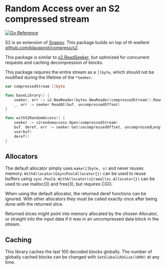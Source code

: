 # Random Access over an S2 compressed stream

[![Go Reference](https://pkg.go.dev/badge/github.com/hexon/s2randomaccess.svg)](https://pkg.go.dev/github.com/hexon/s2randomaccess)

S2 is an extension of [Snappy](https://github.com/google/snappy). This package builds on top of th exellent [github.com/klauspost/compress/s2](https://pkg.go.dev/github.com/klauspost/compress/s2).

This package is similar to [s2.ReadSeeker](https://pkg.go.dev/github.com/klauspost/compress/s2#ReadSeeker), but optimized for concurrent requests and caching decompression of blocks.

This package requires the entire stream as a `[]byte`, which should not be modified during the lifetime of the `*Seeker`.

```go
var compressedStream []byte

func baseLibrary() {
	seeker, err := s2.NewReader(bytes.NewReader(compressedStream)).ReadSeeker(true, nil)
	_, err := seeker.ReadAt(buf, uncompressedOffset)
}

func withS2RandomAccess() {
	seeker := s2randomaccess.Open(compressedStream)
	buf, deref, err := seeker.Get(uncompressedOffset, uncompressedLength)
	use(buf)
	deref()
}
```

## Allocators

The default allocator simply uses `make([]byte, n)` and never reuses memory. `WithAllocator(&SyncPoolAllocator{})` can be used to reuse buffers using `sync.Pool`s. `WithAllocator(s2ramalloc.Allocator{})` can be used to use malloc(3) and free(3), but requires CGO.

When using the default allocator, the returned deref functions can be ignored. With other allocators they must be called exactly once after being done with the returned slice.

Returned slices might point into memory allocated by the chosen Allocator, or straight into the input data if it was in an uncompressed data block in the stream.

## Caching

This library caches the last 100 decoded blocks globally. The number of globally cached blocks can be changed with `SetGlobalLRUSize(1000)` at any time.
